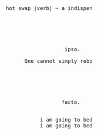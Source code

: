 <pre>










                                hot swap |verb| ~ a indispensable necessity






                                                   ipso.

                                      One cannot simply reboot an A.I.






                                                  facto.


                                           i am going to bed now.
                                           i am going to bed now.



























                                                                                                             .
</pre>